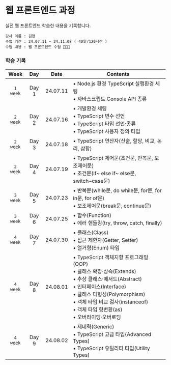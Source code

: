 # 웹 프론트엔드 과정

실전 웹 프론트엔드 학습한 내용을 기록합니다.

    강사 이름 : 김현
    수업 기간 : 24.07.11 ~ 24.11.08 ( 40일/120시간 )
    수업 내용 : 웹 프론트엔드 수업 👩🏻‍💻

### 학습 기록

|   Week   |  Day  |   Date   | Contents                                                                                                |
| :------: | :---: | :------: | ------------------------------------------------------------------------------------------------------- |
| `1 week` | Day 1 | 24.07.11 | • Node.js 환경 TypeScript 실행환경 세팅 <br>• 자바스크립트 Console API 종류 |
| `2 week` | Day 2 | 24.07.16 | • 개발환경 세팅 <br>• TypeScript 변수 선언 <br>• TypeScript 타입 선언·종류 <br>• TypeScript 사용자 정의 타입 |
| `2 week` | Day 3 | 24.07.18 | • TypeScript 연산자(산술, 할당, 비교, 논리, 삼항) |
| `2 week` | Day 4 | 24.07.19 | • TypeScript 제어문(조건문, 반복문, 보조제어문) <br>• 조건문(if~ else if~ else문, switch~case문) |
| `3 week` | Day 5 | 24.07.23 | • 반복문(while문, do while문, for문, for in문, for of문) <br>• 보조제어문(break문, continue문) |
| `3 week` | Day 6 | 24.07.25 | • 함수(Function) <br>• 에러 핸들링(try, throw, catch, finally) |
| `4 week` | Day 7 | 24.07.30 | • 클래스(Class) <br>• 접근 제한자(Getter, Setter) <br>• 열거형(Enum) 타입 |
| `4 week` | Day 8 | 24.08.01 | • TypeScript 객체지향 프로그래밍(OOP) <br>• 클래스 확장·상속(Extends) <br>• 추상 클래스·메서드(Abstract) <br>• 인터페이스(Interface) <br>• 클래스 다형성(Polymorphism) <br>• 객체 타입 비교 검사(instanceof) <br>• 객체 타입 형변환(as) <br>• 오버라이딩·오버로딩 |
| `4 week` | Day 9 | 24.08.02 | • 제네릭(Generic) <br>• TypeScript 고급 타입(Advanced Types) <br>• TypeScript 유틸리티 타입(Utility Types) |
